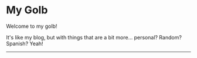 <h1 class="title">My Golb</h1>

<p>Welcome to my golb!</p>

<p>It's like my blog, but with things that are a bit more… personal? Random? Spanish? Yeah!</p>

<hr>
